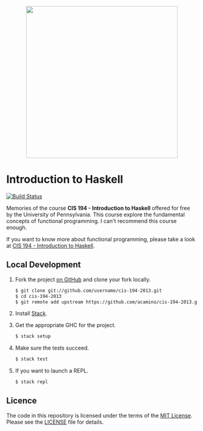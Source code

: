 <p align="center">
  <img src="https://dl.dropboxusercontent.com/s/1lj59ly4qxc8j7b/connecting-dots.png" width="400px" />
</p>

# Introduction to Haskell

[![Build Status](https://travis-ci.org/acamino/cis-194-2013.svg)](https://travis-ci.org/acamino/cis-194-2013)

Memories of the course **CIS 194 - Introduction to Haskell** offered for free by
the University of Pennsylvania. This course explore the fundamental concepts of
functional programming. I can't recommend this course enough.

If you want to know more about functional programming, please take a look at
[CIS 194 - Introduction to Haskell](http://www.cis.upenn.edu/~cis194/spring13/lectures.html).

## Local Development

1. Fork the project [on GitHub](https://github.com/acamino/cis-194-2013)
   and clone your fork locally.

   ```bash
   $ git clone git://github.com/username/cis-194-2013.git
   $ cd cis-194-2013
   $ git remote add upstream https://github.com/acamino/cis-194-2013.git
   ```

1. Install [Stack](https://docs.haskellstack.org/en/stable/README/).

1. Get the appropriate GHC for the project.

   ```bash
   $ stack setup
   ```

1. Make sure the tests succeed.

   ```bash
   $ stack test
   ```

1. If you want to launch a REPL.

   ```bash
   $ stack repl
   ```

## Licence

The code in this repository is licensed under the terms of the
[MIT License](http://www.opensource.org/licenses/mit-license.html).  
Please see the [LICENSE](LICENSE) file for details.
